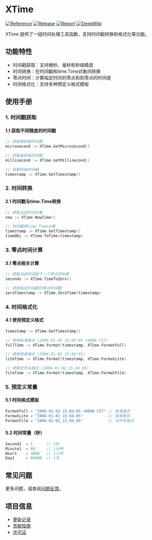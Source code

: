 # XTime

[![Reference](https://pkg.go.dev/badge/github.com/eframework-org/GO.UTIL/XTime.svg)](https://pkg.go.dev/github.com/eframework-org/GO.UTIL/XTime)
[![Release](https://img.shields.io/github/v/tag/eframework-org/GO.UTIL)](https://github.com/eframework-org/GO.UTIL/tags)
[![Report](https://goreportcard.com/badge/github.com/eframework-org/GO.UTIL)](https://goreportcard.com/report/github.com/eframework-org/GO.UTIL)
[![DeepWiki](https://img.shields.io/badge/DeepWiki-Explore-blue)](https://deepwiki.com/eframework-org/GO.UTIL)

XTime 提供了一组时间处理工具函数，支持时间戳转换和格式化等功能。

## 功能特性

- 时间戳获取：支持微秒、毫秒和秒级精度
- 时间转换：在时间戳和time.Time对象间转换
- 零点时间：计算指定时间的零点和到零点的时间差
- 时间格式化：支持多种预定义格式模板

## 使用手册

### 1. 时间戳获取

#### 1.1 获取不同精度的时间戳
```go
// 获取微秒级时间戳
microsecond := XTime.GetMicrosecond()

// 获取毫秒级时间戳
millisecond := XTime.GetMillisecond()

// 获取秒级时间戳
timestamp := XTime.GetTimestamp()
```

### 2. 时间转换

#### 2.1 时间戳与time.Time转换
```go
// 获取当前时间对象
now := XTime.NowTime()

// 时间戳转time.Time对象
timestamp := XTime.GetTimestamp()
timeObj := XTime.ToTime(timestamp)
```

### 3. 零点时间计算

#### 3.1 零点相关计算
```go
// 获取当前时间到下一个零点的秒数
seconds := XTime.TimeToZero()

// 获取指定时间戳的零点时间戳
zeroTimestamp := XTime.ZeroTime(timestamp)
```

### 4. 时间格式化

#### 4.1 使用预定义格式
```go
timestamp := XTime.GetTimestamp()

// 使用标准格式 (2006-01-02 15:04:05 +0800 CST)
fullTime := XTime.Format(timestamp, XTime.FormatFull)

// 使用简易格式 (2006-01-02 15:04:05)
liteTime := XTime.Format(timestamp, XTime.FormatLite)

// 使用文件名格式 (2006-01-02_15_04_05)
fileTime := XTime.Format(timestamp, XTime.FormatFile)
```

### 5. 预定义常量

#### 5.1 时间格式模板
```go
FormatFull = "2006-01-02 15:04:05 +0800 CST" // 标准格式
FormatLite = "2006-01-02 15:04:05"           // 简易格式
FormatFile = "2006-01-02_15_04_05"           // 文件名格式
```

#### 5.2 时间常量（秒）
```go
Second1  = 1      // 1秒
Minute1  = 60     // 1分钟
Hour1    = 3600   // 1小时
Day1     = 86400  // 1天
```

## 常见问题

更多问题，请查阅[问题反馈](../CONTRIBUTING.md#问题反馈)。

## 项目信息

- [更新记录](../CHANGELOG.md)
- [贡献指南](../CONTRIBUTING.md)
- [许可证](../LICENSE)
